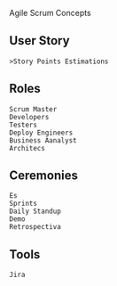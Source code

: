 Agile
Scrum Concepts

## User Story     
    >Story Points Estimations
## Roles
    Scrum Master 
    Developers
    Testers
    Deploy Engineers
    Business Aanalyst
    Architecs
## Ceremonies
    Es
    Sprints
    Daily Standup
    Demo
    Retrospectiva
## Tools
    Jira